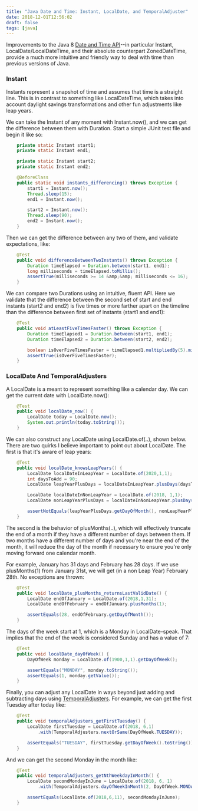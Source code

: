 ```yaml
---
title: "Java Date and Time: Instant, LocalDate, and TemporalAdjuster"
date: 2018-12-01T12:56:02
draft: false
tags: [java]
---
```


Improvements to the Java 8 [Date and Time API](https://docs.oracle.com/javase/tutorial/datetime/iso/index.html)--in particular Instant, LocalDate/LocalDateTime, and their absolute counterpart ZonedDateTime, provide a much more intuitive and friendly way to deal with time than previous versions of Java.

### Instant

Instants represent a snapshot of time and assumes that time is a straight line. This is in contrast to something like LocalDateTime, which takes into account daylight savings transformations and other fun adjustments like leap years.

We can take the Instant of any moment with Instant.now(), and we can get the difference between them with Duration. Start a simple JUnit test file and begin it like so:

```java
    private static Instant start1;
    private static Instant end1;

    private static Instant start2;
    private static Instant end2;

    @BeforeClass
    public static void instants_differencing() throws Exception {
        start1 = Instant.now();
        Thread.sleep(15);
        end1 = Instant.now();

        start2 = Instant.now();
        Thread.sleep(90);
        end2 = Instant.now();
    }
```

Then we can get the difference between any two of them, and validate expectations, like:

```java
    @Test
    public void differenceBetweenTwoInstants() throws Exception {
        Duration timeElapsed = Duration.between(start1, end1);
        long milliseconds = timeElapsed.toMillis();
        assertTrue(milliseconds >= 14 &amp;&amp; milliseconds <= 16);
    }
```

We can compare two Durations using an intuitive, fluent API. Here we validate that the difference between the second set of start and end instants (start2 and end2) is five times or more farther apart on the timeline than the difference between first set of instants (start1 and end1):

```java
    @Test
    public void atLeastFiveTimesFaster() throws Exception {
        Duration timeElapsed1 = Duration.between(start1, end1);
        Duration timeElapsed2 = Duration.between(start2, end2);

        boolean isOverFiveTimesFaster = timeElapsed1.multipliedBy(5).minus(timeElapsed2).isNegative();
        assertTrue(isOverFiveTimesFaster);
    }
```

### LocalDate And TemporalAdjusters

A LocalDate is a meant to represent something like a calendar day. We can get the current date with LocalDate.now():

```java
    @Test
    public void localDate_now() {
        LocalDate today = LocalDate.now();
        System.out.println(today.toString());
    }

```

We can also construct any LocalDate using LocalDate.of(..), shown below. There are two quirks I believe important to point out about LocalDate. The first is that it's aware of leap years:

```java
    @Test
    public void localDate_knowsLeapYears() {
        LocalDate localDateInLeapYear = LocalDate.of(2020,1,1);
        int daysToAdd = 90;
        LocalDate leapYearPlusDays = localDateInLeapYear.plusDays(daysToAdd);

        LocalDate localDateInNonLeapYear = LocalDate.of(2018, 1,1);
        LocalDate nonLeapYearPlusDays = localDateInNonLeapYear.plusDays(daysToAdd);

        assertNotEquals(leapYearPlusDays.getDayOfMonth(), nonLeapYearPlusDays.getDayOfMonth());
    }

```

The second is the behavior of plusMonths(..), which will effectively truncate the end of a month if they have a different number of days between them. If two months have a different number of days and you're near the end of the month, it will reduce the day of the month if necessary to ensure you're only moving forward one calendar month.

For example, January has 31 days and February has 28 days. If we use plusMonths(1) from January 31st, we will get (in a non Leap Year) February 28th. No exceptions are thrown:

```java
    @Test
    public void localDate_plusMonths_returnsLastValidDate() {
        LocalDate endOfJanuary = LocalDate.of(2018,1,31);
        LocalDate endOfFebruary = endOfJanuary.plusMonths(1);

        assertEquals(28, endOfFebruary.getDayOfMonth());
    }

```

The days of the week start at 1, which is a Monday in LocalDate-speak. That implies that the end of the week is considered Sunday and has a value of 7:

```java
    @Test
    public void localDate_dayOfWeek() {
        DayOfWeek monday = LocalDate.of(1900,1,1).getDayOfWeek();

        assertEquals("MONDAY", monday.toString());
        assertEquals(1, monday.getValue());
    }

```

Finally, you can adjust any LocalDate in ways beyond just adding and subtracting days using [TemporalAdjusters](https://docs.oracle.com/javase/8/docs/api/java/time/temporal/TemporalAdjusters.html). For example, we can get the first Tuesday after today like:

```java
    @Test
    public void temporalAdjusters_getFirstTuesday() {
        LocalDate firstTuesday = LocalDate.of(2018, 6,1)
            .with(TemporalAdjusters.nextOrSame(DayOfWeek.TUESDAY));

        assertEquals("TUESDAY", firstTuesday.getDayOfWeek().toString());
    }

```

And we can get the second Monday in the month like:

```java
    @Test
    public void temporalAdjusters_getNthWeekdayInMonth() {
        LocalDate secondMondayInJune = LocalDate.of(2018, 6, 1)
            .with(TemporalAdjusters.dayOfWeekInMonth(2, DayOfWeek.MONDAY));

        assertEquals(LocalDate.of(2018,6,11), secondMondayInJune);
    }

```
